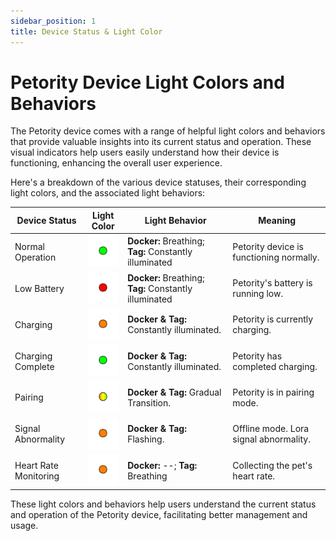 ```yaml
---
sidebar_position: 1
title: Device Status & Light Color
---
```


# Petority Device Light Colors and Behaviors
The Petority device comes with a range of helpful light colors and behaviors that provide valuable insights into its current status and operation. These visual indicators help users easily understand how their device is functioning, enhancing the overall user experience.

Here's a breakdown of the various device statuses, their corresponding light colors, and the associated light behaviors:

| Device Status  | Light Color | Light Behavior |  Meaning |
| ----------- | ----------- |----------- |----------- |
| Normal Operation | ![battery](/img/device/green.png) | **Docker:** Breathing; **Tag:** Constantly illuminated | Petority device is functioning normally.|
| Low Battery | ![battery](/img/device/red.png) |**Docker:** Breathing; **Tag:** Constantly illuminated |  Petority's battery is running low.      | 
| Charging   | ![battery](/img/device/orange.png)  | **Docker & Tag:** Constantly illuminated.   |  Petority is currently charging.   | 
| Charging Complete  | ![battery](/img/device/green.png)  | **Docker & Tag:** Constantly illuminated. |  Petority has completed charging.      | 
| Pairing | ![battery](/img/device/gradual-change.png)  | **Docker & Tag:** Gradual Transition.   |  Petority is in pairing mode.    |
| Signal Abnormality | ![battery](/img/device/orange.png)  | **Docker & Tag:** Flashing. | Offline mode. Lora signal abnormality. | 
| Heart Rate Monitoring |  ![battery](/img/device/orange.png)  | **Docker:** --; **Tag:** Breathing | Collecting the pet's heart rate. | 

These light colors and behaviors help users understand the current status and operation of the Petority device, facilitating better management and usage.

